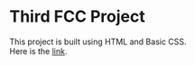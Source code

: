 # Third FCC Project
This project is built using HTML and Basic CSS.  
Here is the [link](https://codepen.io/oussamaty/full/NBBaqw).
